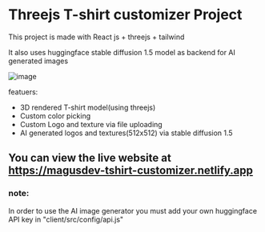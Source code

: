 # Threejs T-shirt customizer Project
This project is made with React js + threejs + tailwind

It also uses huggingface stable diffusion 1.5 model as backend for AI generated images

![image](https://github.com/MagusDev/threejs-Tshirt-customizer/assets/90957273/4fceae07-7d48-46b5-8ed2-cdce6c7bcccb)


featuers:

- 3D rendered T-shirt model(using threejs)
- Custom  color picking
- Custom Logo and texture via file uploading
- AI generated logos and textures(512x512) via stable diffusion 1.5

## You can view the live website at https://magusdev-tshirt-customizer.netlify.app

### note:
In order to use the AI image generator you must add your own huggingface API key in "client/src/config/api.js"

